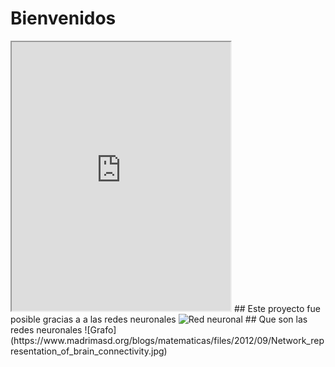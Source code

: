 
# Bienvenidos

<iframe height="430" width="350" src="https://bot.dialogflow.com/e7320d6e-a27e-4a8c-8706-f0eee1dc3e5e">
</iframe>
## Este proyecto fue posible gracias a a las redes neuronales 
<img src="https://andromedavaluecapital.com/wp-content/uploads/2018/02/neuronal-network-1024x585.jpg" alt="Red neuronal">
## Que son las redes neuronales                                           
![Grafo](https://www.madrimasd.org/blogs/matematicas/files/2012/09/Network_representation_of_brain_connectivity.jpg)
